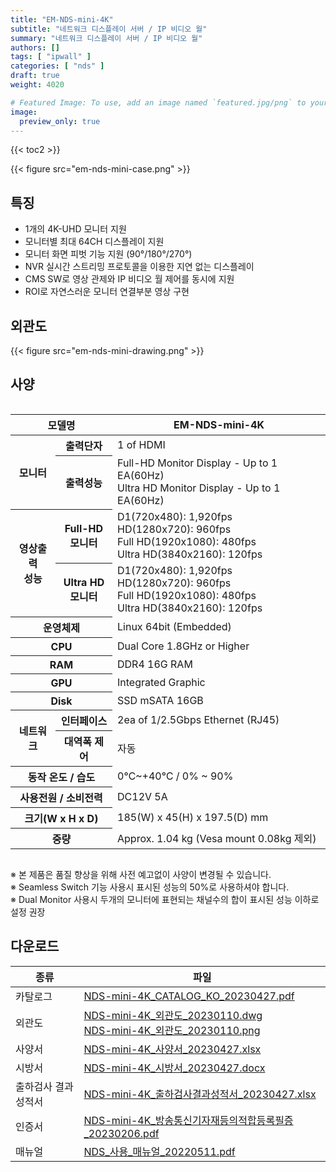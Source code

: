 ```yaml
---
title: "EM-NDS-mini-4K"
subtitle: "네트워크 디스플레이 서버 / IP 비디오 월"
summary: "네트워크 디스플레이 서버 / IP 비디오 월"
authors: []
tags: [ "ipwall" ]
categories: [ "nds" ]
draft: true
weight: 4020

# Featured Image: To use, add an image named `featured.jpg/png` to your page's folder.
image:
  preview_only: true
---
```


{{< toc2 >}}

<div class="container">
<div class="row justify-content-center">
<div class="col-sm-6">

{{< figure src="em-nds-mini-case.png" >}}

</div>
</div>
</div>

<div class="container">
<div class="row justify-content-center">
<div class="col-sm-8 pl-0">

## 특징

- 1개의 4K-UHD 모니터 지원 
- 모니터별 최대 64CH 디스플레이 지원
- 모니터 화면 피벗 기능 지원 (90°/180°/270°)
- NVR 실시간 스트리밍 프로토콜을 이용한 지연 없는 디스플레이 
- CMS SW로 영상 관제와 IP 비디오 월 제어를 동시에 지원
- ROI로 자연스러운 모니터 연결부분 영상 구현

</div>
<div class="col-sm-4 pl-0">

## 외관도

{{< figure src="em-nds-mini-drawing.png" >}}

</div>
</div>
</div>

## 사양

<div style="overflow-x: auto">
<table class="spec">
<thead>
<tr>
<th colspan="2">모델명</th>
<th>EM-NDS-mini-4K</th>
</tr>
</thead>
<tbody>
<tr>
<th rowspan="2">모니터</th>
<th>출력단자</th>
<td>1 of HDMI</td>
</tr>
<tr>
<th>출력성능</th>
<td>Full-HD Monitor Display - Up to 1 EA(60Hz)<br>Ultra HD Monitor Display - Up to 1 EA(60Hz)</td>
</tr>
<tr>
<th rowspan="2">영상출력<br>성능</th>
<th>Full-HD<br>모니터</th>
<td>D1(720x480): 1,920fps<br>
    HD(1280x720): 960fps<br>
    Full HD(1920x1080): 480fps<br>
    Ultra HD(3840x2160): 120fps</td>
</tr>
<tr>
<th>Ultra HD<br>모니터</th>
<td>D1(720x480): 1,920fps<br>
    HD(1280x720): 960fps<br>
    Full HD(1920x1080): 480fps<br>
    Ultra HD(3840x2160): 120fps</td>
</tr>
<tr>
<th colspan="2">운영체제</th>
<td>Linux 64bit (Embedded)</td>
</tr>
<tr>
<th colspan="2">CPU</th>
<td>Dual Core 1.8GHz or Higher</td>
</tr>
<tr>
<th colspan="2">RAM</th>
<td>DDR4 16G RAM</td>
</tr>
<tr>
<th colspan="2">GPU</th>
<td>Integrated Graphic</td>
</tr>
<tr>
<th colspan="2">Disk</th>
<td>SSD mSATA 16GB</td>
</tr>
<tr>
<th rowspan="2">네트워크</th>
<th>인터페이스</th>
<td>2ea of 1/2.5Gbps Ethernet (RJ45)</td>
</tr>
<tr>
<th>대역폭 제어</th>
<td>자동</td>
</tr>
<tr>
<th colspan="2">동작 온도 / 습도</th>
<td>0℃~+40℃ / 0% ~ 90%</td>
</tr>
<tr>
<th colspan="2">사용전원 / 소비전력</th>
<td>DC12V 5A</td>
</tr>
<tr>
<th colspan="2">크기(W x H x D)</th>
<td>185(W) x 45(H) x 197.5(D) mm</td>
</tr>
<tr>
<th colspan="2">중량</th>
<td>Approx. 1.04 kg (Vesa mount 0.08kg 제외)</td>
</tr>
</tbody>
</table>
</div>

※ 본 제품은 품질 향상을 위해 사전 예고없이 사양이 변경될 수 있습니다.  
※ Seamless Switch 기능 사용시 표시된 성능의 50%로 사용하셔야 합니다.  
※ Dual Monitor 사용시 두개의 모니터에 표현되는 채널수의 합이 표시된 성능 이하로 설정 권장

## 다운로드

종류 | 파일
---- | ----
카탈로그 | [NDS-mini-4K_CATALOG_KO_20230427.pdf](https://www.emstone.com/data/sales/ko/NDS-mini-4K_CATALOG_KO_20230427.pdf)
외관도 | [NDS-mini-4K_외관도_20230110.dwg](https://www.emstone.com/data/sales/ko/NDS-mini-4K_외관도_20230110.dwg)<br>[NDS-mini-4K_외관도_20230110.png](https://www.emstone.com/data/sales/ko/NDS-mini-4K_외관도_20230110.png)
사양서 | [NDS-mini-4K_사양서_20230427.xlsx](https://www.emstone.com/data/sales/ko/NDS-mini-4K_사양서_20230427.xlsx)
시방서 | [NDS-mini-4K_시방서_20230427.docx](https://www.emstone.com/data/sales/ko/NDS-mini-4K_시방서_20230427.docx)
출하검사 결과 성적서 | [NDS-mini-4K_출하검사결과성적서_20230427.xlsx](https://www.emstone.com/data/sales/ko/NDS-mini-4K_출하검사결과성적서_20230427.xlsx)
인증서 | [NDS-mini-4K_방송통신기자재등의적합등록필증_20230206.pdf](https://www.emstone.com/data/sales/ko/NDS-mini-4K_방송통신기자재등의적합등록필증_20230206.pdf)
매뉴얼 | [NDS_사용_매뉴얼_20220511.pdf](https://www.emstone.com/data/sales/ko/NDS_사용_매뉴얼_20220511.pdf)
